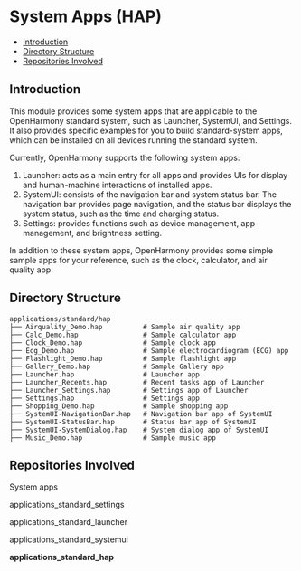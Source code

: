 # System Apps \(HAP\)<a name="EN-US_TOPIC_0000001162045697"></a>

-   [Introduction](#section110mcpsimp)
-   [Directory Structure](#section11948105210591)
-   [Repositories Involved](#section120mcpsimp)

## Introduction<a name="section110mcpsimp"></a>

This module provides some system apps that are applicable to the OpenHarmony standard system, such as Launcher, SystemUI, and Settings. It also provides specific examples for you to build standard-system apps, which can be installed on all devices running the standard system.

Currently, OpenHarmony supports the following system apps:

1.  Launcher: acts as a main entry for all apps and provides UIs for display and human-machine interactions of installed apps.
2.  SystemUI: consists of the navigation bar and system status bar. The navigation bar provides page navigation, and the status bar displays the system status, such as the time and charging status.
3.  Settings: provides functions such as device management, app management, and brightness setting.

In addition to these system apps, OpenHarmony provides some simple sample apps for your reference, such as the clock, calculator, and air quality app.

## Directory Structure<a name="section11948105210591"></a>

```
applications/standard/hap
├── Airquality_Demo.hap          # Sample air quality app
├── Calc_Demo.hap                # Sample calculator app
├── Clock_Demo.hap               # Sample clock app
├── Ecg_Demo.hap                 # Sample electrocardiogram (ECG) app
├── Flashlight_Demo.hap          # Sample flashlight app
├── Gallery_Demo.hap             # Sample Gallery app
├── Launcher.hap                 # Launcher app
├── Launcher_Recents.hap         # Recent tasks app of Launcher
├── Launcher_Settings.hap        # Settings app of Launcher
├── Settings.hap                 # Settings app
├── Shopping_Demo.hap            # Sample shopping app
├── SystemUI-NavigationBar.hap   # Navigation bar app of SystemUI
├── SystemUI-StatusBar.hap       # Status bar app of SystemUI
├── SystemUI-SystemDialog.hap    # System dialog app of SystemUI
├── Music_Demo.hap               # Sample music app
```

## Repositories Involved<a name="section120mcpsimp"></a>

System apps

applications\_standard\_settings

applications\_standard\_launcher

applications\_standard\_systemui

**applications\_standard\_hap**

